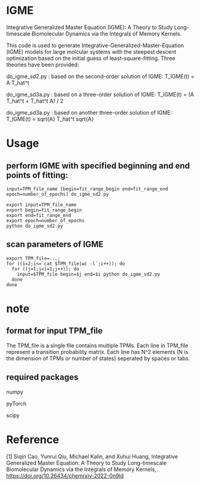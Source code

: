 # IGME
Integrative Generalized Master Equation (IGME): A Theory to Study Long-timescale Biomolecular Dynamics via the Integrals of Memory
Kernels.

This code is used to generate Integrative-Generalized-Master-Equation (IGME) models for large molcular systems with the steepest
descent optimization based on the initial guess of least-square-fitting. Three theories have been provided:

do_igme_sd2.py : based on the second-order solution of IGME: T_IGME(t) = A T_hat^t

do_igme_sd3a.py : based on a three-order solution of IGME: T_IGME(t) = (A T_hat^t + T_hat^t A) / 2

do_igme_sd3a.py : based on another three-order solution of IGME: T_IGME(t) = sqrt{A} T_hat^t sqrt{A}

# Usage

## perform IGME with specified beginning and end points of fitting:

```console
input=TPM_file_name [begin=fit_range_begin end=fit_range_end epoch=number_of_epochs] do_igme_sd2.py
```

```console
export input=TPM_file_name 
export begin=fit_range_begin
export end=fit_range_end
export epoch=number_of_epochs
python do_igme_sd2.py
```

## scan parameters of IGME

```console
export TPM_file=...;
for ((i=2;i<=`cat $TPM_file|wc -l`;i++)); do
  for ((j=1;j<i=1;j++)); do
    input=$TPM_file begin=$j end=$i python do_igme_sd2.py
  done
done
```

# note

## format for input TPM_file

The TPM_file is a single file contains multiple TPMs. Each line in TPM_file represent a transition probability matrix.
Each line has N^2 elements (N is the dimension of TPMs or number of states) seperated by spaces or tabs.

## required packages

numpy

pyTorch

scipy

# Reference

[1]
Siqin Cao, Yunrui Qiu, Michael Kalin, and Xuhui Huang, Integrative Generalized Master Equation: A Theory to Study Long-timescale Biomolecular Dynamics via the Integrals of Memory Kernels, https://doi.org/10.26434/chemrxiv-2022-0n9ld


